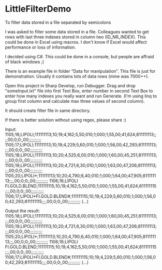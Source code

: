 # LittleFilterDemo
To filter data stored in a file separated by semicolons 

I was asked to filter some data stored in a file.
Colleagues wanted to get rows with last three indexes stored in column two (ID_NR_INDEX).
This could be done in Excel using macros. I don't know if Excel would affect performance or loss of information.

I decided using C#.
This could be done in a console, but people are affraid of black windows ;)

There is an example file in folder "Data for manipulation".
This file is just for demonstration. Usually it contains lots of data rows (mine was 7000++).

Open this project in Sharp Develop, run Debugger. 
Drag and drop "someInput.lxt" file into first Text Box,
enter number in second Text Box to enter how many indexes you really want and run Generate.
(I'm using linq to group first column and calculate max three values of second column).

It should create filter file in same directory.

If there is better solution without using regex, please share :)

Input:
1105;16;LIPOLI;111111113;10;19;4,162;5,50;010;1;000;1;55,00;41,624;811111113;;;,00;0;0;,00;;;;;;;;;;
1105;17;LIPOLI;111111113;10;19;4,229;5,60;010;1;000;1;56,00;42,293;811111113;;;,00;0;0;,00;;;;;;;;;;
1105;18;LIPOLI;111111113;10;20;4,525;6,00;010;1;000;1;60,00;45,251;811111113;;;,00;0;0;,00;;;;;;;;;;
1105;19;LIPOLI;111111113;10;20;4,721;6,30;010;1;000;1;63,00;47,206;811111113;;;,00;0;0;,00;;;;;;;;;;
1105;20;LIPOLI*;111111113;10;20;4,790;6,40;010;1;000;1;64,00;47,905;811111113;;;,00;0;0;,00;;;;;;;;;;
1106;16;LIPOLI FI.GOLD.BLEND;111111115;10;19;4,162;5,50;010;1;000;1;55,00;41,624;811111115;;;,00;0;0;,00;;;;;;;;;;
1106;17;LIPOLI*FI.GOLD.BLEND#;111111115;10;19;4,229;5,60;010;1;000;1;56,00;42,293;811111115;;;,00;0;0;,00;;;;;;;;;;
(...)

Output the result:
1105;18;LIPOLI;111111113;10;20;4,525;6,00;010;1;000;1;60,00;45,251;811111113;;;,00;0;0;,00;;;;;;;;;;
1105;19;LIPOLI;111111113;10;20;4,721;6,30;010;1;000;1;63,00;47,206;811111113;;;,00;0;0;,00;;;;;;;;;;
1105;20;LIPOLI*;111111113;10;20;4,790;6,40;010;1;000;1;64,00;47,905;811111113;;;,00;0;0;,00;;;;;;;;;;
1106;16;LIPOLI FI.GOLD.BLEND;111111115;10;19;4,162;5,50;010;1;000;1;55,00;41,624;811111115;;;,00;0;0;,00;;;;;;;;;;
1106;17;LIPOLI*FI.GOLD.BLEND#;111111115;10;19;4,229;5,60;010;1;000;1;56,00;42,293;811111115;;;,00;0;0;,00;;;;;;;;;;
(...)